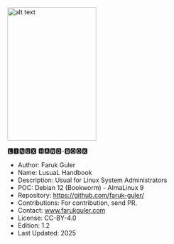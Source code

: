 <img src="https://farukguler.com/assets/img/Linus-Torvalds-2012.jpg" alt="alt text" width="200" height="300">

🅻🅸🅽🆄🆇 🅷🅰🅽🅳-🅱🅾🅾🅺
- Author: Faruk Guler
- Name: LusuaL Handbook 
- Description: Usual for Linux System Administrators
- POC: Debian 12 (Bookworm) - AlmaLinux 9
- Repository: https://github.com/faruk-guler/
- Contributions: For contribution, send PR.
- Contact: www.farukguler.com
- License: CC-BY-4.0
- Edition: 1.2
- Last Updated: 2025

